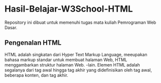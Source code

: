# Hasil-Belajar-W3School-HTML
Repository ini dibuat untuk memenuhi tugas mata kuliah Pemrograman Web Dasar.

## Pengenalan HTML
HTML adalah singkatan dari Hyper Text Markup Language, meeupakan bahasa markup standar untuk membuat halaman Web, HTML menggambarkan struktur halaman Web.
-lain. Elemen HTML adalah segalanya dari tag awal hingga tag akhir yang didefinisikan oleh tag awal, beberapa konten, dan tag akhir.

